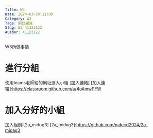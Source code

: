 ```yaml
---
Title: W3
Date: 2024-03-08 11:00
Category: W3
Tags: 網誌編寫
Slug: W3 41123122
Author: 41123122
---
```


W3所做事情

<!-- PELICAN_END_SUMMARY -->

# 進行分組
使用teams老師給的網址進入小組
[加入連結]
[加入連結]:https://classroom.github.com/a/4oAmwPFW

# 加入分好的小組
加入組別:[2a_midog3]
[2a_midog3]:https://github.com/mdecd2024/2a-midag3
